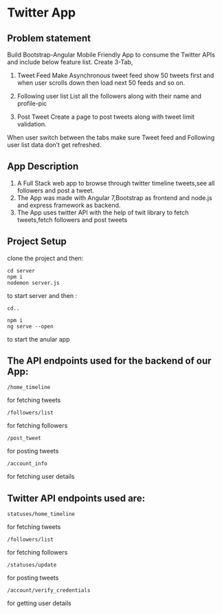 # Twitter App

## Problem statement

Build Bootstrap-Angular Mobile Friendly App to consume the Twitter APIs and include below feature list.
Create 3-Tab,

1. Tweet Feed
   Make Asynchronous tweet feed
   show 50 tweets first and when user scrolls down then load next 50 feeds and so on.

2. Following user list
   List all the followers along with their name and profile-pic

3) Post Tweet
   Create a page to post tweets along with tweet limit validation.

When user switch between the tabs make sure Tweet feed and Following user list data don’t get refreshed.

## App Description

1. A Full Stack web app to browse through twitter timeline tweets,see all followers and post a tweet.
2. The App was made with Angular 7,Bootstrap as frontend and node.js and express framework as backend.
3. The App uses twitter API with the help of twit library to fetch tweets,fetch followers and post tweets

## Project Setup

clone the project and then:

```
cd server
npm i
nodemon server.js
```

to start server and then :

```
cd..

npm i
ng serve --open
```

to start the anular app

## The API endpoints used for the backend of our App:

```
/home_timeline
```

for fetching tweets

```
/followers/list
```

for fetching followers

```
/post_tweet
```

for posting tweets

```
/account_info
```

for fetching user details

## Twitter API endpoints used are:

```
statuses/home_timeline
```

for fetching tweets

```
/followers/list
```

for fetching followers

```
/statuses/update
```

for posting tweets

```
/account/verify_credentials
```

for getting user details
